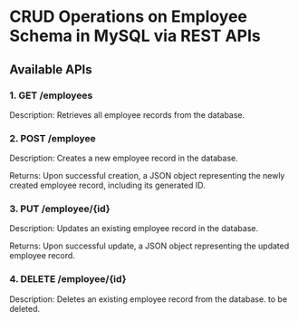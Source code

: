 # CRUD Operations on Employee Schema in MySQL via REST APIs

## Available APIs
### 1. GET /employees

Description: Retrieves all employee records from the database.

### 2. POST /employee

Description: Creates a new employee record in the database.

Returns: Upon successful creation, a JSON object representing the newly created employee record, including its generated ID.
### 3. PUT /employee/{id}

Description: Updates an existing employee record in the database.

Returns: Upon successful update, a JSON object representing the updated employee record.
### 4. DELETE /employee/{id}

Description: Deletes an existing employee record from the database.
 to be deleted.

